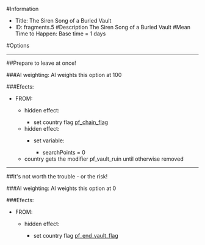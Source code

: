 #Information
 - Title: The Siren Song of a Buried Vault
 - ID: fragments.5
#Description
The Siren Song of a Buried Vault
#Mean Time to Happen:
Base time = 1 days

#Options

___
##Prepare to leave at once!

###AI weighting:
AI weights this option at 100


###Efects:<ul><li>FROM:</li><ul><li>hidden effect:</li><ul><li>set country flag [pf_chain_flag](../flags/pf_chain_flag.md)</li></ul><li>hidden effect:</li><ul><li>set variable:</li><ul><li>searchPoints = 0</li></ul></ul><li>country gets the modifier pf_vault_ruin until otherwise removed</li></ul></ul>

___
##It's not worth the trouble - or the risk!

###AI weighting:
AI weights this option at 0


###Efects:<ul><li>FROM:</li><ul><li>hidden effect:</li><ul><li>set country flag [pf_end_vault_flag](../flags/pf_end_vault_flag.md)</li></ul></ul></ul>
